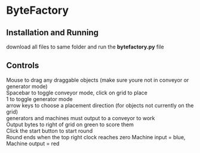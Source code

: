 # ByteFactory
## Installation and Running
download all files to same folder and run the __bytefactory.py__ file
## Controls
Mouse to drag any draggable objects (make sure youre not in conveyor or generator mode)  
Spacebar to toggle conveyor mode, click on grid to place  
1 to toggle generator mode  
arrow keys to choose a placement direction (for objects not currently on the grid)  
generators and machines must output to a conveyor to work  
Output bytes to right of grid on green to score them  
Click the start button to start round  
Round ends when the top right clock reaches zero
Machine input = blue, Machine output = red
